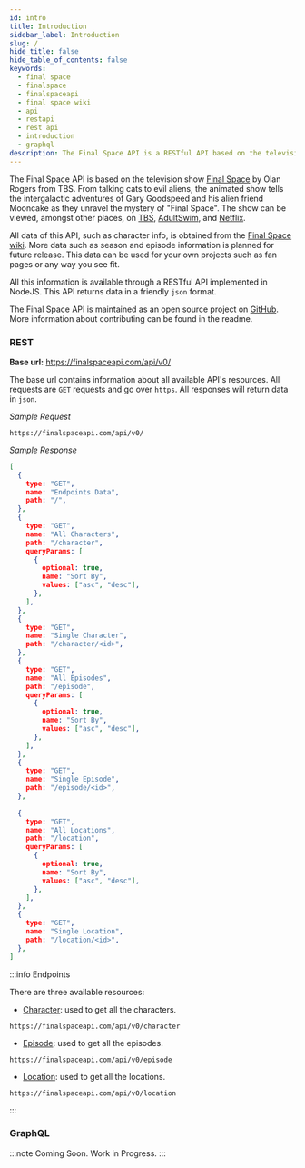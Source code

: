 ```yaml
---
id: intro
title: Introduction
sidebar_label: Introduction
slug: /
hide_title: false
hide_table_of_contents: false
keywords:
  - final space
  - finalspace
  - finalspaceapi
  - final space wiki
  - api
  - restapi
  - rest api
  - introduction
  - graphql
description: The Final Space API is a RESTful API based on the television show Final Space
---
```


The Final Space API is based on the television show [Final Space](https://en.wikipedia.org/wiki/Final_Space) by Olan Rogers from TBS. From talking cats to evil aliens, the animated show tells the intergalactic adventures of Gary Goodspeed and his alien friend Mooncake as they unravel the mystery of "Final Space". The show can be viewed, amongst other places, on [TBS](https://www.international.tbs.com/), [AdultSwim](https://www.adultswim.com/videos/final-space), and [Netflix](https://www.netflix.com/title/80174479).

All data of this API, such as character info, is obtained from the [Final Space wiki](https://final-space.fandom.com/wiki/Final_Space_Wiki). More data such as season and episode information is planned for future release. This data can be used for your own projects such as fan pages or any way you see fit.

All this information is available through a RESTful API implemented in NodeJS. This API returns data in a friendly `json` format.

The Final Space API is maintained as an open source project on [GitHub](https://github.com/lelouchB/final-space-api). More information about contributing can be found in the readme.

### REST
**Base url:** https://finalspaceapi.com/api/v0/

The base url contains information about all available API's resources.
All requests are `GET` requests and go over `https`. All responses will return data in `json`.

*Sample Request*

```
https://finalspaceapi.com/api/v0/
```

*Sample Response*
```json
[
  {
    type: "GET",
    name: "Endpoints Data",
    path: "/",
  },
  {
    type: "GET",
    name: "All Characters",
    path: "/character",
    queryParams: [
      {
        optional: true,
        name: "Sort By",
        values: ["asc", "desc"],
      },
    ],
  },
  {
    type: "GET",
    name: "Single Character",
    path: "/character/<id>",
  },
  {
    type: "GET",
    name: "All Episodes",
    path: "/episode",
    queryParams: [
      {
        optional: true,
        name: "Sort By",
        values: ["asc", "desc"],
      },
    ],
  },
  {
    type: "GET",
    name: "Single Episode",
    path: "/episode/<id>",
  },
  
  {
    type: "GET",
    name: "All Locations",
    path: "/location",
    queryParams: [
      {
        optional: true,
        name: "Sort By",
        values: ["asc", "desc"],
      },
    ],
  },
  {
    type: "GET",
    name: "Single Location",
    path: "/location/<id>",
  },
]
```


:::info Endpoints


There are three available resources:

- [Character](/docs/character): used to get all the characters.
  
```
https://finalspaceapi.com/api/v0/character
```  

- [Episode](/docs/episode): used to get all the episodes.

```
https://finalspaceapi.com/api/v0/episode
```


- [Location](/docs/location): used to get all the locations.

```
https://finalspaceapi.com/api/v0/location
```

:::

### GraphQL

:::note
Coming Soon. Work in Progress.
:::

